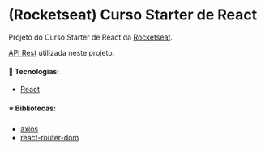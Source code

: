 # (Rocketseat) Curso Starter de React

Projeto do Curso Starter de React da [Rocketseat](https://rocketseat.com.br/ "Rocketseat").

[API Rest](https://github.com/julionery/rocketseat-starter-nodejs "API NodeJS") utilizada neste projeto.

#### :rocket: Tecnologias:
- [React](https://reactjs.org/ "ReactJS")

#### :star: Bibliotecas:
- [axios](https://github.com/axios/axios "Axios")
- [react-router-dom](https://github.com/ReactTraining/react-router "react-router-dom")
